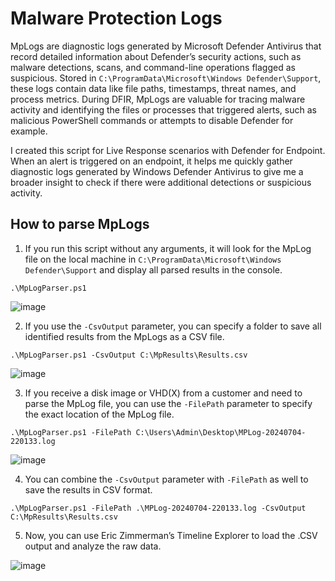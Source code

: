 # Malware Protection Logs

MpLogs are diagnostic logs generated by Microsoft Defender Antivirus that record detailed information about Defender’s security actions, such as malware detections, scans, and command-line operations flagged as suspicious. Stored in `C:\ProgramData\Microsoft\Windows Defender\Support`, these logs contain data like file paths, timestamps, threat names, and process metrics. During DFIR, MpLogs are valuable for tracing malware activity and identifying the files or processes that triggered alerts, such as malicious PowerShell commands or attempts to disable Defender for example. 

I created this script for Live Response scenarios with Defender for Endpoint. When an alert is triggered on an endpoint, it helps me quickly gather diagnostic logs generated by Windows Defender Antivirus to give me a broader insight to check if there were additional detections or suspicious activity.

## How to parse MpLogs

1. If you run this script without any arguments, it will look for the MpLog file on the local machine in `C:\ProgramData\Microsoft\Windows Defender\Support` and display all parsed results in the console.

```
.\MpLogParser.ps1
```

![image](https://github.com/user-attachments/assets/bcd28891-cffd-4da0-97fa-9467ce4b137f)

2. If you use the `-CsvOutput` parameter, you can specify a folder to save all identified results from the MpLogs as a CSV file.

```
.\MpLogParser.ps1 -CsvOutput C:\MpResults\Results.csv
```

![image](https://github.com/user-attachments/assets/acb113a9-82b9-4270-8591-ab4c129a7040)


3. If you receive a disk image or VHD(X) from a customer and need to parse the MpLog file, you can use the `-FilePath` parameter to specify the exact location of the MpLog file.

```
.\MpLogParser.ps1 -FilePath C:\Users\Admin\Desktop\MPLog-20240704-220133.log
```

![image](https://github.com/user-attachments/assets/1d471d0f-d1bc-4ce7-92a9-2548db62f0c5)

4. You can combine the `-CsvOutput` parameter with `-FilePath` as well to save the results in CSV format.

```
.\MpLogParser.ps1 -FilePath .\MPLog-20240704-220133.log -CsvOutput C:\MpResults\Results.csv
```

5. Now, you can use Eric Zimmerman’s Timeline Explorer to load the .CSV output and analyze the raw data.

![image](https://github.com/user-attachments/assets/4a13a700-efd2-4d93-aa0b-d6166706ebb3)




